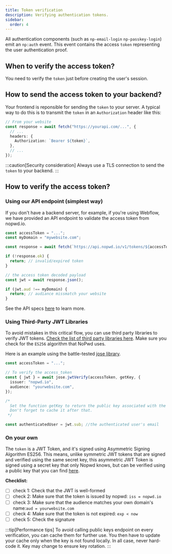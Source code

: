```yaml
---
title: Token verification
description: Verifying authentication tokens.
sidebar:
  order: 4
---
```


All authentication components (such as `np-email-login` `np-passkey-login`) emit an `np:auth` event. This event contains the access `token` representing the user authentication proof.

## When to verify the access token?

You need to verify the `token` just before creating the user's session.

## How to send the access token to your backend?

Your frontend is reponsible for sending the `token` to your server. A typical way to do this is to transmit the `token` in an `Authorization` header like this:

```ts
// From your website
const response = await fetch("https://yourapi.com/...", {
  // ...
  headers: {
    Authorization: `Bearer ${token}`,
  },
  // ...
});
```

:::caution[Security consideration]
Always use a TLS connection to send the `token` to your backend.
:::

## How to verify the access token?

### Using our API endpoint (simplest way)

If you don't have a backend server, for example, if you're using Webflow, we have provided an API endpoint to validate the access token from nopwd.io.

```ts
const accessToken = "...";
const myDomain = "mywebsite.com";

const response = await fetch(`https://api.nopwd.io/v1/tokens/${accessToken}`);

if (!response.ok) {
  return; // invalid/expired token
}

// the access token decoded payload
const jwt = await response.json();

if (jwt.aud !== myDomain) {
  return; // audiance missmatch your website
}
```

See the API specs [here](/reference/api/token) to learn more.

### Using Third-Party JWT Libraries

To avoid mistakes in this critical flow, you can use third party libraries to verify JWT tokens. [Check the list of third party libraries here](https://jwt.io/libraries). Make sure you check for the `ES256` algorithm that NoPwd uses.

Here is an example using the battle-tested [jose library](https://github.com/panva/jose/blob/main/docs/functions/jwt_verify.jwtVerify.md).

```ts
const accessToken = "...";

// To verify the access_token
const { jwt } = await jose.jwtVerify(accessToken, getKey, {
  issuer: "nopwd.io",
  audience: "yourwebsite.com",
});

/* 
  Set the function getKey to return the public key associated with the kid.
  Don't forget to cache it after that.
 */

const authenticatedUser = jwt.sub; //the authenticated user's email
```

### On your own

The `token` is a JWT Token, and it's signed using Asymmetric Signing Algorithm ES256. This means, unlike symmetric JWT tokens that are signed and verified using the same secret key, this asymmetric JWT Token is signed using a secret key that only Nopwd knows, but can be verified using a public key that you can find [here](/reference/api/jwks).

**Checklist:**

- [ ] check 1: Check that the JWT is well-formed
- [ ] check 2: Make sure that the token is issued by nopwd: `iss = nopwd.io`
- [ ] check 3: Make sure that the audience matches your own domain's name:`aud = yourwebsite.com`
- [ ] check 4: Make sure that the token is not expired: `exp < now`
- [ ] check 5: Check the signature

:::tip[Performance tips]
To avoid calling public keys endpoint on every verification, you can cache them for further use. You then have to update your cache only when the key is not found locally.
In all case, never hard-code it. Key may change to ensure key rotation.
:::

